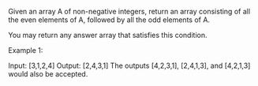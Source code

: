Given an array A of non-negative integers, return an array consisting of all the even elements of A, followed by all the odd elements of A.

You may return any answer array that satisfies this condition.



Example 1:

Input: [3,1,2,4]
Output: [2,4,3,1]
The outputs [4,2,3,1], [2,4,1,3], and [4,2,1,3] would also be accepted.
